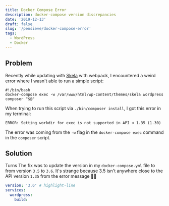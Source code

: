 ```yaml
---
title: Docker Compose Error
description: docker-compose version discrepancies
date: '2019-12-13'
draft: false
slug: '/pensieve/docker-compose-error'
tags:
  - WordPress
  - Docker
---
```


## Problem

Recently while updating with [Skela](https://github.com/Upstatement/skela-wp-theme) with webpack, I encountered a weird error where I wasn't able to run a simple script:

```shell:title=bin/composer
#!/bin/bash
docker-compose exec -w /var/www/html/wp-content/themes/skela wordpress composer "$@"
```

When trying to run this script via `./bin/composer install`, I got this error in my terminal:

```shell
ERROR: Setting workdir for exec is not supported in API < 1.35 (1.30)
```

The error was coming from the `-w` flag in the `docker-compose exec` command in the `composer` script.

## Solution

Turns The fix was to update the version in my `docker-compose.yml` file to from version `3.5` to `3.6`. It's strange because 3.5 isn't anywhere close to the API version `1.35` from the error message 🤷‍♀️

```yaml:title=docker-compose.yml
version: '3.6' # highlight-line
services:
  wordpress:
    build:
```
